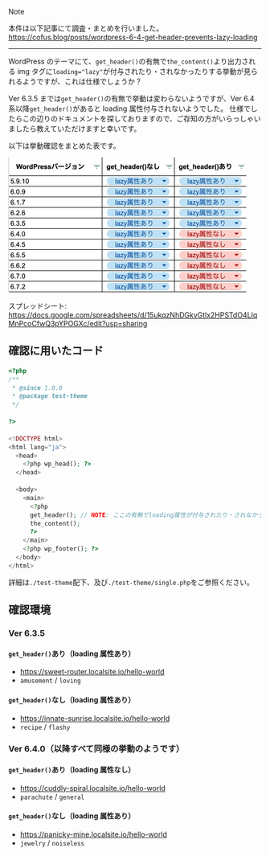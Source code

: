 > [!NOTE]
> 本件は以下記事にて調査・まとめを行いました。
> <https://cofus.blog/posts/wordpress-6-4-get-header-prevents-lazy-loading>

---

WordPress のテーマにて、`get_header()`の有無で`the_content()`より出力される img タグに`loading="lazy"`が付与されたり・されなかったりする挙動が見られるようですが、これは仕様でしょうか？

Ver 6.3.5 までは`get_header()`の有無で挙動は変わらないようですが、Ver 6.4 系以降`get_header()`があると loading 属性付与されないようでした。
仕様でしたらこの辺りのドキュメントを探しておりますので、ご存知の方がいらっしゃいましたら教えていただけますと幸いです。

以下は挙動確認をまとめた表です。

<kbd>
  <img src="./docs/img-1.jpeg" width="474">
</kbd>

スプレッドシート: <https://docs.google.com/spreadsheets/d/15ukqzNhDGkvGtlx2HPSTdO4LIqMnPcoCfwQ3pYPOGXc/edit?usp=sharing>

## 確認に用いたコード

```php
<?php
/**
 * @since 1.0.0
 * @package test-theme
 */

?>

<!DOCTYPE html>
<html lang="ja">
  <head>
    <?php wp_head(); ?>
  </head>

  <body>
    <main>
      <?php
      get_header(); // NOTE: ここの有無でloading属性が付与されたり・されなかったりする
      the_content();
      ?>
    </main>
    <?php wp_footer(); ?>
  </body>
</html>
```

詳細は`./test-theme`配下、及び`./test-theme/single.php`をご参照ください。

## 確認環境

### Ver 6.3.5

#### `get_header()`あり（loading 属性あり）

- <https://sweet-router.localsite.io/hello-world>
- `amusement` / `loving`

#### `get_header()`なし（loading 属性あり）

- <https://innate-sunrise.localsite.io/hello-world>
- `recipe` / `flashy`

### Ver 6.4.0（以降すべて同様の挙動のようです）

#### `get_header()`あり（loading 属性なし）

- <https://cuddly-spiral.localsite.io/hello-world>
- `parachute` / `general`

#### `get_header()`なし（loading 属性あり）

- <https://panicky-mine.localsite.io/hello-world>
- `jewelry` / `noiseless`
